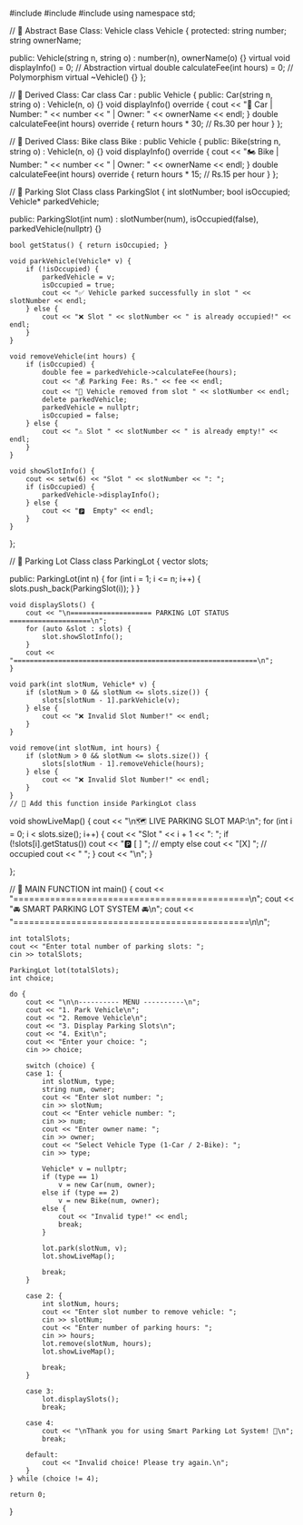 #include <iostream>
#include <vector>
#include <iomanip>
using namespace std;

// 🔹 Abstract Base Class: Vehicle
class Vehicle {
protected:
    string number;
    string ownerName;

public:
    Vehicle(string n, string o) : number(n), ownerName(o) {}
    virtual void displayInfo() = 0;               // Abstraction
    virtual double calculateFee(int hours) = 0;   // Polymorphism
    virtual ~Vehicle() {}
};

// 🔹 Derived Class: Car
class Car : public Vehicle {
public:
    Car(string n, string o) : Vehicle(n, o) {}
    void displayInfo() override {
        cout << "🚗 Car | Number: " << number << " | Owner: " << ownerName << endl;
    }
    double calculateFee(int hours) override {
        return hours * 30; // Rs.30 per hour
    }
};

// 🔹 Derived Class: Bike
class Bike : public Vehicle {
public:
    Bike(string n, string o) : Vehicle(n, o) {}
    void displayInfo() override {
        cout << "🏍️  Bike | Number: " << number << " | Owner: " << ownerName << endl;
    }
    double calculateFee(int hours) override {
        return hours * 15; // Rs.15 per hour
    }
};

// 🔹 Parking Slot Class
class ParkingSlot {
    int slotNumber;
    bool isOccupied;
    Vehicle* parkedVehicle;

public:
    ParkingSlot(int num) : slotNumber(num), isOccupied(false), parkedVehicle(nullptr) {}

    bool getStatus() { return isOccupied; }

    void parkVehicle(Vehicle* v) {
        if (!isOccupied) {
            parkedVehicle = v;
            isOccupied = true;
            cout << "✅ Vehicle parked successfully in slot " << slotNumber << endl;
        } else {
            cout << "❌ Slot " << slotNumber << " is already occupied!" << endl;
        }
    }

    void removeVehicle(int hours) {
        if (isOccupied) {
            double fee = parkedVehicle->calculateFee(hours);
            cout << "💰 Parking Fee: Rs." << fee << endl;
            cout << "🚗 Vehicle removed from slot " << slotNumber << endl;
            delete parkedVehicle;
            parkedVehicle = nullptr;
            isOccupied = false;
        } else {
            cout << "⚠️ Slot " << slotNumber << " is already empty!" << endl;
        }
    }

    void showSlotInfo() {
        cout << setw(6) << "Slot " << slotNumber << ": ";
        if (isOccupied) {
            parkedVehicle->displayInfo();
        } else {
            cout << "🅿️  Empty" << endl;
        }
    }
};

// 🔹 Parking Lot Class
class ParkingLot {
    vector<ParkingSlot> slots;

public:
    ParkingLot(int n) {
        for (int i = 1; i <= n; i++) {
            slots.push_back(ParkingSlot(i));
        }
    }

    void displaySlots() {
        cout << "\n==================== PARKING LOT STATUS ====================\n";
        for (auto &slot : slots) {
            slot.showSlotInfo();
        }
        cout << "============================================================\n";
    }

    void park(int slotNum, Vehicle* v) {
        if (slotNum > 0 && slotNum <= slots.size()) {
            slots[slotNum - 1].parkVehicle(v);
        } else {
            cout << "❌ Invalid Slot Number!" << endl;
        }
    }

    void remove(int slotNum, int hours) {
        if (slotNum > 0 && slotNum <= slots.size()) {
            slots[slotNum - 1].removeVehicle(hours);
        } else {
            cout << "❌ Invalid Slot Number!" << endl;
        }
    }
    // 🔹 Add this function inside ParkingLot class
void showLiveMap() {
    cout << "\n🗺️  LIVE PARKING SLOT MAP:\n";
    for (int i = 0; i < slots.size(); i++) {
        cout << "Slot " << i + 1 << ": ";
        if (!slots[i].getStatus())
            cout << "🅿️ [ ] "; // empty
        else
            cout << "[X] ";   // occupied
        cout << "  ";
    }
    cout << "\n";
}

};

// 🔹 MAIN FUNCTION
int main() {
    cout << "=============================================\n";
    cout << "🚘  SMART PARKING LOT SYSTEM 🚘\n";
    cout << "=============================================\n\n";

    int totalSlots;
    cout << "Enter total number of parking slots: ";
    cin >> totalSlots;

    ParkingLot lot(totalSlots);
    int choice;

    do {
        cout << "\n\n---------- MENU ----------\n";
        cout << "1. Park Vehicle\n";
        cout << "2. Remove Vehicle\n";
        cout << "3. Display Parking Slots\n";
        cout << "4. Exit\n";
        cout << "Enter your choice: ";
        cin >> choice;

        switch (choice) {
        case 1: {
            int slotNum, type;
            string num, owner;
            cout << "Enter slot number: ";
            cin >> slotNum;
            cout << "Enter vehicle number: ";
            cin >> num;
            cout << "Enter owner name: ";
            cin >> owner;
            cout << "Select Vehicle Type (1-Car / 2-Bike): ";
            cin >> type;

            Vehicle* v = nullptr;
            if (type == 1)
                v = new Car(num, owner);
            else if (type == 2)
                v = new Bike(num, owner);
            else {
                cout << "Invalid type!" << endl;
                break;
            }

            lot.park(slotNum, v);
            lot.showLiveMap();

            break;
        }

        case 2: {
            int slotNum, hours;
            cout << "Enter slot number to remove vehicle: ";
            cin >> slotNum;
            cout << "Enter number of parking hours: ";
            cin >> hours;
            lot.remove(slotNum, hours);
            lot.showLiveMap();

            break;
        }

        case 3:
            lot.displaySlots();
            break;

        case 4:
            cout << "\nThank you for using Smart Parking Lot System! 👋\n";
            break;

        default:
            cout << "Invalid choice! Please try again.\n";
        }
    } while (choice != 4);

    return 0;
}
